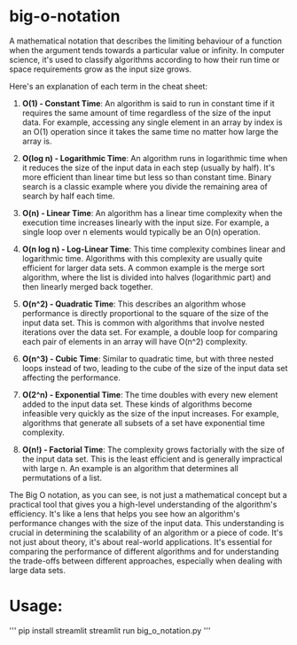 # big-o-notation

A mathematical notation that describes the limiting behaviour of a function when the argument tends towards a particular value or infinity. In computer science, it's used to classify algorithms according to how their run time or space requirements grow as the input size grows. 

Here's an explanation of each term in the cheat sheet:

1. **O(1) - Constant Time**: An algorithm is said to run in constant time if it requires the same amount of time regardless of the size of the input data. For example, accessing any single element in an array by index is an O(1) operation since it takes the same time no matter how large the array is.

2. **O(log n) - Logarithmic Time**: An algorithm runs in logarithmic time when it reduces the size of the input data in each step (usually by half). It's more efficient than linear time but less so than constant time. Binary search is a classic example where you divide the remaining area of search by half each time.

3. **O(n) - Linear Time**: An algorithm has a linear time complexity when the execution time increases linearly with the input size. For example, a single loop over n elements would typically be an O(n) operation.

4. **O(n log n) - Log-Linear Time**: This time complexity combines linear and logarithmic time. Algorithms with this complexity are usually quite efficient for larger data sets. A common example is the merge sort algorithm, where the list is divided into halves (logarithmic part) and then linearly merged back together.

5. **O(n^2) - Quadratic Time**: This describes an algorithm whose performance is directly proportional to the square of the size of the input data set. This is common with algorithms that involve nested iterations over the data set. For example, a double loop for comparing each pair of elements in an array will have O(n^2) complexity.

6. **O(n^3) - Cubic Time**: Similar to quadratic time, but with three nested loops instead of two, leading to the cube of the size of the input data set affecting the performance.

7. **O(2^n) - Exponential Time**: The time doubles with every new element added to the input data set. These kinds of algorithms become infeasible very quickly as the size of the input increases. For example, algorithms that generate all subsets of a set have exponential time complexity.

8. **O(n!) - Factorial Time**: The complexity grows factorially with the size of the input data set. This is the least efficient and is generally impractical with large n. An example is an algorithm that determines all permutations of a list.

The Big O notation, as you can see, is not just a mathematical concept but a practical tool that gives you a high-level understanding of the algorithm's efficiency. It's like a lens that helps you see how an algorithm's performance changes with the size of the input data. This understanding is crucial in determining the scalability of an algorithm or a piece of code. It's not just about theory, it's about real-world applications. It's essential for comparing the performance of different algorithms and for understanding the trade-offs between different approaches, especially when dealing with large data sets.

# Usage:

'''
pip install streamlit
streamlit run big_o_notation.py
'''